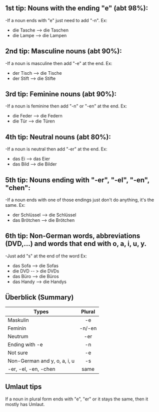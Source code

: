 ## 1st tip: Nouns with the ending "e" (abt 98%):

-If a noun ends with "e" just need to add "-n".
Ex: 
+ die Tasche --> die Taschen
+ die Lampe --> die Lampen

## 2nd tip: Masculine nouns (abt 90%):

-If a noun is masculine then add "-e" at the end.
Ex:
+ der Tisch --> die Tische
+ der Stift --> die Stifte

## 3rd tip: Feminine nouns (abt 90%):

-If a noun is feminine then add "-n" or "-en" at the end.
Ex:
+ die Feder --> die Federn
+ die Tür --> die Türen

## 4th tip: Neutral nouns (abt 80%):

-If a noun is neutral then add "-er" at the end.
Ex:
+ das Ei --> das Eier
+ das Bild --> die Bilder

## 5th tip: Nouns ending with "-er", "-el", "-en", "chen":

-If a noun ends with one of those endings just don't do anything, it's the same.
Ex:
- der Schlüssel --> die Schlüssel
- das Brötchen --> die Brötchen

## 6th tip: Non-German words, abbreviations (DVD,...) and words that end with o, a, i, u, y.

-Just add "s" at the end of the word
Ex:
- das Sofa --> die Sofas
- die DVD -- > die DVDs
- das Büro --> die Büros
- das Handy --> die Handys

## Überblick (Summary)

| Types                        | Plural |
| ---------------------------- | :----: |
| Maskulin                     |   -e   |
| Feminin                      | -n/-en |
| Neutrum                      |  -er   |
| Ending with -e               |   -n   |
| Not sure                     |   -e   |
| Non-German and y, o, a, i, u |   -s   |
| -er, -el, -en, -chen         |  same  |

## Umlaut tips

If a noun in plural form ends with "e", "er" or it stays the same, then it mostly has Umlaut.









